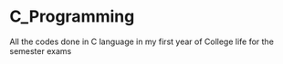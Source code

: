 # C_Programming
All the codes done in C language in my first year of College life for the semester exams
